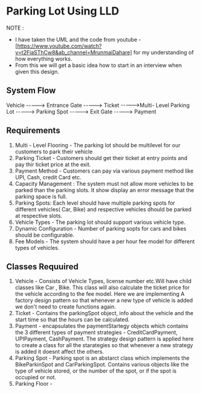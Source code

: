 # Parking Lot Using LLD 
NOTE :
- I have taken the UML and the code from youtube - [https://www.youtube.com/watch?v=t2FiaSThCw8&ab_channel=MrunmaiDahare] for my understanding of how everything works.
- From this we will get a basic idea how to start in an interview when given this design.

## System Flow
 Vehicle -----> Entrance Gate -----> Ticket ----->Multi- Level Parking Lot -----> Parking Spot -----> Exit Gate -----> Payment 

## Requirements
1. Multi - Level Flooring - The parking lot should be multilevel for our customers to park their vehicle 
2. Parking Ticket - Customers should get their ticket at entry points and pay thir ticket price at the exit.
3. Payment Method - Customers can pay via various payment method like UPI, Cash, credit Card etc.
4. Capacity Management : The system must not allow more vehicles to be parked than the parking slots. It show display an error message that the parking space is full.
5. Parking Spots: Each level should have multiple parking spots for different vehicles( Car, Bike) and respective vehicles dhould be parked at respective slots.
6. Vehicle Types - The parking lot should support various vehicle type.
7. Dynamic Configuration - Number of parking sopts for cars and bikes should be configurable.
8. Fee Models - The system should have a per hour fee model for different types of vehicles.

## Classes Requuired 
1. Vehicle - Consists of Vehicle Types, license number etc.Will have child classes like Car , Bike. This class will also calculate the ticket price for the vehicle according to the fee model. Here we are implementing A factory design pattern so that whenever a new type of vehicle is added we don't need to create functions again.
2. Ticket - Contains the parkingSpot object, info about the vehicle and the start time so that the hours can be calculated.
3. Payment - encapsulates the paymentStartegy objects which contains the 3 different types of payment strategies - CreditCardPayment, UPIPayment, CashPayment. The strategy design pattern is applied here to create a class for all the starategies so that whenever a new strategy is added it doesnt affect the others.
4. Parking Spot - Parking spot is an abstarct class which implements the BikeParkinSpot and CarParkingSpot. Contains various objects like the type of vehicle stored, or the number of the spot, or if the spot is occupied or not.
5. Parking Floor - 
